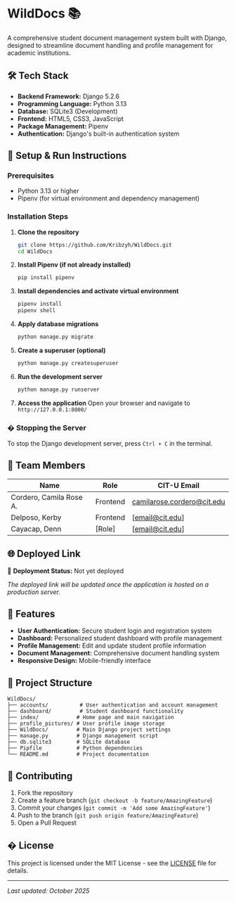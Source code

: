# WildDocs 📚

A comprehensive student document management system built with Django, designed to streamline document handling and profile management for academic institutions.

## 🛠️ Tech Stack

- **Backend Framework:** Django 5.2.6
- **Programming Language:** Python 3.13
- **Database:** SQLite3 (Development)
- **Frontend:** HTML5, CSS3, JavaScript
- **Package Management:** Pipenv
- **Authentication:** Django's built-in authentication system

## 🚀 Setup & Run Instructions

### Prerequisites

- Python 3.13 or higher
- Pipenv (for virtual environment and dependency management)

### Installation Steps

1. **Clone the repository**
   ```bash
   git clone https://github.com/Kribzyh/WildDocs.git
   cd WildDocs
   ```

2. **Install Pipenv (if not already installed)**
   ```bash
   pip install pipenv
   ```

3. **Install dependencies and activate virtual environment**
   ```bash
   pipenv install
   pipenv shell
   ```

4. **Apply database migrations**
   ```bash
   python manage.py migrate
   ```

5. **Create a superuser (optional)**
   ```bash
   python manage.py createsuperuser
   ```

6. **Run the development server**
   ```bash
   python manage.py runserver
   ```

7. **Access the application**
   Open your browser and navigate to `http://127.0.0.1:8000/`

### � Stopping the Server

To stop the Django development server, press `Ctrl + C` in the terminal.

## 👥 Team Members

| Name | Role | CIT-U Email |
|------|------|-------------|
| Cordero, Camila Rose A. | Frontend | camilarose.cordero@cit.edu |
| Delposo, Kerby | Frontend | [email@cit.edu] |
| Cayacap, Denn | [Role] | [email@cit.edu] |


## 🌐 Deployed Link

🚧 **Deployment Status:** Not yet deployed

*The deployed link will be updated once the application is hosted on a production server.*

## 📱 Features

- **User Authentication:** Secure student login and registration system
- **Dashboard:** Personalized student dashboard with profile management
- **Profile Management:** Edit and update student profile information
- **Document Management:** Comprehensive document handling system
- **Responsive Design:** Mobile-friendly interface

## 📁 Project Structure

```
WildDocs/
├── accounts/          # User authentication and account management
├── dashboard/         # Student dashboard functionality
├── index/            # Home page and main navigation
├── profile_pictures/ # User profile image storage
├── WildDocs/         # Main Django project settings
├── manage.py         # Django management script
├── db.sqlite3        # SQLite database
├── Pipfile           # Python dependencies
└── README.md         # Project documentation
```

## 🤝 Contributing

1. Fork the repository
2. Create a feature branch (`git checkout -b feature/AmazingFeature`)
3. Commit your changes (`git commit -m 'Add some AmazingFeature'`)
4. Push to the branch (`git push origin feature/AmazingFeature`)
5. Open a Pull Request

## � License

This project is licensed under the MIT License - see the [LICENSE](LICENSE) file for details.

---

*Last updated: October 2025*

